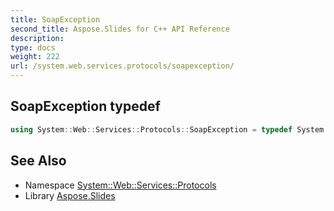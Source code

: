 ```yaml
---
title: SoapException
second_title: Aspose.Slides for C++ API Reference
description: 
type: docs
weight: 222
url: /system.web.services.protocols/soapexception/
---
```

## SoapException typedef




```cpp
using System::Web::Services::Protocols::SoapException = typedef System::ExceptionWrapper<Details_SoapException>
```

## See Also

* Namespace [System::Web::Services::Protocols](../)
* Library [Aspose.Slides](../../)